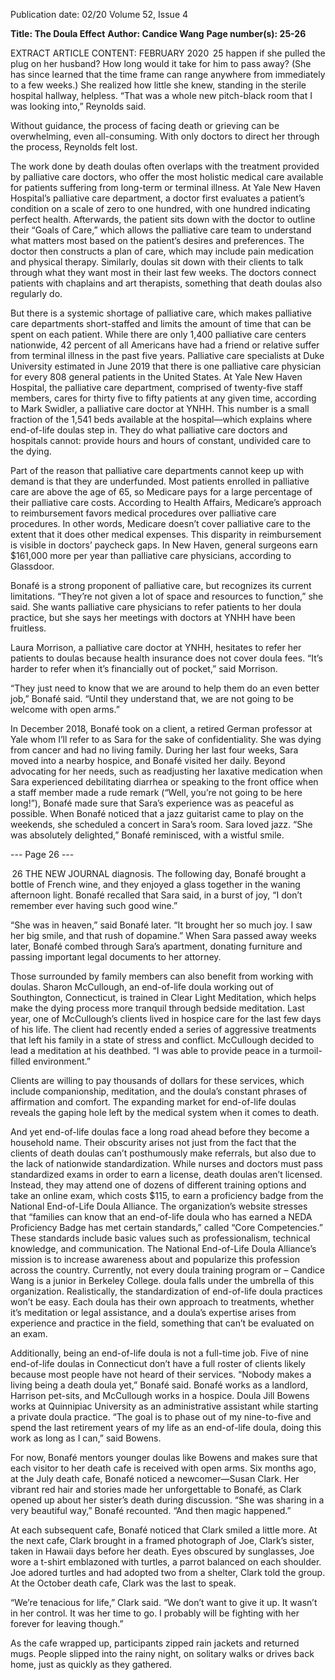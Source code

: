 Publication date: 02/20
Volume 52, Issue 4

**Title: The Doula Effect**
**Author: Candice Wang**
**Page number(s): 25-26**

EXTRACT ARTICLE CONTENT:
FEBRUARY 2020
 25
happen if she pulled the plug on her husband? How 
long would it take for him to pass away? (She has 
since learned that the time frame can range anywhere 
from immediately to a few weeks.) She realized how 
little she knew, standing in the sterile hospital hallway, 
helpless. “That was a whole new pitch-black room 
that I was looking into,” Reynolds said. 

Without guidance, the process of facing death or 
grieving can be overwhelming, even all-consuming. 
With only doctors to direct her through the process, 
Reynolds felt lost.

The work done by death doulas often overlaps with 
the treatment provided by palliative care doctors, 
who offer the most holistic medical care available 
for patients suffering from long-term or terminal 
illness. At Yale New Haven Hospital’s palliative 
care department, a doctor first evaluates a patient’s 
condition on a scale of zero to one hundred, with 
one hundred indicating perfect health. Afterwards, 
the patient sits down with the doctor to outline their 
“Goals of Care,” which allows the palliative care team 
to understand what matters most based on the patient’s 
desires and preferences. The doctor then constructs a 
plan of care, which may include pain medication and 
physical therapy. Similarly, doulas sit down with their 
clients to talk through what they want most in their last 
few weeks. The doctors connect patients with chaplains 
and art therapists, something that death doulas also 
regularly do.

But there is a systemic shortage of palliative care, 
which makes palliative care departments short-staffed 
and limits the amount of time that can be spent on 
each patient. While there are only 1,400 palliative care 
centers nationwide, 42 percent of all Americans have 
had a friend or relative suffer from terminal illness in 
the past five years. Palliative care specialists at Duke 
University estimated in June 2019 that there is 
one palliative care physician for every 808 general 
patients in the United States. At Yale New Haven 
Hospital, the palliative care department, comprised 
of twenty-five staff members, cares for thirty five to 
fifty patients at any given time, according to Mark 
Swidler, a palliative care doctor at YNHH. This 
number is a small fraction of the 1,541 beds available 
at the hospital—which explains where end-of-life 
doulas step in. They do what palliative care doctors 
and hospitals cannot: provide hours and hours of 
constant, undivided care to the dying. 

Part of the reason that palliative care departments 
cannot keep up with demand is that they are underfunded. 
Most patients enrolled in palliative care are above the 
age of 65, so Medicare pays for a large percentage of 
their palliative care costs. According to Health Affairs, 
Medicare’s approach to reimbursement favors medical 
procedures over palliative care procedures. In other 
words, Medicare doesn’t cover palliative care to the 
extent that it does other medical expenses. This disparity 
in reimbursement is visible in doctors’ paycheck gaps. 
In New Haven, general surgeons earn $161,000 more 
per year than palliative care physicians, according 
to Glassdoor. 

Bonafé is a strong proponent of palliative care, but 
recognizes its current limitations. “They’re not given 
a lot of space and resources to function,” she said. She 
wants palliative care physicians to refer patients to her 
doula practice, but she says her meetings with doctors 
at YNHH have been fruitless.

Laura Morrison, a palliative care doctor at YNHH, 
hesitates to refer her patients to doulas because 
health insurance does not cover doula fees. “It’s 
harder to refer when it’s financially out of pocket,” 
said Morrison.

“They just need to know that we are around to help 
them do an even better job,” Bonafé said. “Until they 
understand that, we are not going to be welcome with 
open arms.” 

In December 2018, Bonafé took on a client, a retired 
German professor at Yale whom I’ll refer to as Sara 
for the sake of confidentiality. She was dying from 
cancer and had no living family. During her last four 
weeks, Sara moved into a nearby hospice, and Bonafé 
visited her daily. Beyond advocating for her needs, 
such as readjusting her laxative medication when Sara 
experienced debilitating diarrhea or speaking to the 
front office when a staff member made a rude remark 
(“Well, you’re not going to be here long!”), Bonafé 
made sure that Sara’s experience was as peaceful as 
possible. When Bonafé noticed that a jazz guitarist 
came to play on the weekends, she scheduled a concert 
in Sara’s room. Sara loved jazz. “She was absolutely 
delighted,” Bonafé reminisced, with a wistful smile.


--- Page 26 ---

 26
THE  NEW  JOURNAL
diagnosis. The following day, Bonafé brought a 
bottle of French wine, and they enjoyed a glass together 
in the waning afternoon light. Bonafé recalled that 
Sara said, in a burst of joy, “I don’t remember ever 
having such good wine.”

“She was in heaven,” said Bonafé later. “It brought 
her so much joy. I saw her big smile, and that rush 
of dopamine.” When Sara passed away weeks later, 
Bonafé combed through Sara’s apartment, donating 
furniture and passing important legal documents to 
her attorney. 

Those surrounded by family members can also 
benefit 
from 
working 
with 
doulas. 
Sharon 
McCullough, an end-of-life doula working out of 
Southington, Connecticut, is trained in Clear Light 
Meditation, which helps make the dying process more 
tranquil through bedside meditation. Last year, one 
of McCullough’s clients lived in hospice care for the 
last few days of his life. The client had recently ended 
a series of aggressive treatments that left his family 
in a state of stress and conflict. McCullough decided 
to lead a meditation at his deathbed. “I was able to 
provide peace in a turmoil-filled environment.”

Clients are willing to pay thousands of dollars for 
these services, which include companionship, 
meditation, and the doula’s constant phrases of 
affirmation and comfort. The expanding market for 
end-of-life doulas reveals the gaping hole left by the 
medical system when it comes to death. 

And yet end-of-life doulas face a long road ahead 
before they become a household name. Their 
obscurity arises not just from the fact that the clients 
of death doulas can’t posthumously make referrals, 
but also due to the lack of nationwide standardization. 
While nurses and doctors must pass standardized 
exams in order to earn a license, death doulas aren’t 
licensed. Instead, they may attend one of dozens 
of different training options and take an online 
exam, which costs $115, to earn a proficiency badge 
from the National End-of-Life Doula Alliance. The 
organization’s website stresses that “families can know 
that an end-of-life doula who has earned a NEDA 
Proficiency Badge has met certain standards,” called 
“Core Competencies.” These standards include basic 
values such as professionalism, technical knowledge, 
and communication. The National End-of-Life Doula 
Alliance’s mission is to increase awareness about 
and popularize this profession across the country. 
Currently, not every doula training program or 
– Candice Wang is a junior 
in Berkeley College.
doula falls under the umbrella of this organization. 
Realistically, the standardization of end-of-life doula 
practices won’t be easy. Each doula has their own 
approach to treatments, whether it’s meditation or 
legal assistance, and a doula’s expertise arises from 
experience and practice in the field, something that 
can’t be evaluated on an exam. 

Additionally, being an end-of-life doula is not a 
full-time job. Five of nine end-of-life doulas in 
Connecticut don’t have a full roster of clients likely 
because most people have not heard of their services. 
“Nobody makes a living being a death doula yet,” 
Bonafé said. Bonafé works as a landlord, Harrison 
pet-sits, and McCullough works in a hospice. Doula 
Jill Bowens works at Quinnipiac University as an 
administrative assistant while starting a private doula 
practice. “The goal is to phase out of my nine-to-five 
and spend the last retirement years of my life as an 
end-of-life doula, doing this work as long as I can,” 
said Bowens. 

For now, Bonafé mentors younger doulas like 
Bowens and makes sure that each visitor to her death 
cafe is received with open arms. Six months ago, at the 
July death cafe, Bonafé noticed a newcomer—Susan 
Clark. Her vibrant red hair and stories made her 
unforgettable to Bonafé, as Clark opened up about 
her sister’s death during discussion. “She was sharing 
in a very beautiful way,” Bonafé recounted. “And then 
magic happened.”

At each subsequent cafe, Bonafé noticed that Clark 
smiled a little more. At the next cafe, Clark brought 
in a framed photograph of Joe, Clark’s sister, taken 
in Hawaii days before her death. Eyes obscured by 
sunglasses, Joe wore a t-shirt emblazoned with turtles, 
a parrot balanced on each shoulder. Joe adored turtles 
and had adopted two from a shelter, Clark told the 
group. At the October death cafe, Clark was the last 
to speak.

“We’re tenacious for life,” Clark said. “We don’t 
want to give it up. It wasn’t in her control. It was her 
time to go. I probably will be fighting with her forever 
for leaving though.” 

As the cafe wrapped up, participants zipped rain 
jackets and returned mugs. People slipped into the 
rainy night, on solitary walks or drives back home, 
just as quickly as they gathered.